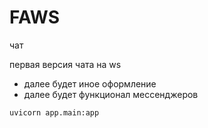 # FAWS
чат


первая версия чата на ws
- далее будет иное оформление
- далее будет функционал мессенджеров
```shell
uvicorn app.main:app
```